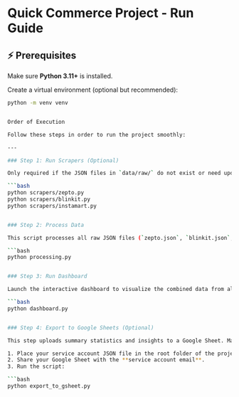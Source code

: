 # Quick Commerce Project - Run Guide

## ⚡ Prerequisites

Make sure **Python 3.11+** is installed.

Create a virtual environment (optional but recommended):

```bash
python -m venv venv


Order of Execution

Follow these steps in order to run the project smoothly:

---

### Step 1: Run Scrapers (Optional)

Only required if the JSON files in `data/raw/` do not exist or need updating:

```bash
python scrapers/zepto.py
python scrapers/blinkit.py
python scrapers/instamart.py


### Step 2: Process Data

This script processes all raw JSON files (`zepto.json`, `blinkit.json`, `instamart.json`) and combines them into a single DataFrame for use in the dashboard.  

```bash
python processing.py


### Step 3: Run Dashboard

Launch the interactive dashboard to visualize the combined data from all platforms.

```bash
python dashboard.py


### Step 4: Export to Google Sheets (Optional)

This step uploads summary statistics and insights to a Google Sheet. Make sure you have your **service account JSON** file and proper access.

1. Place your service account JSON file in the root folder of the project.
2. Share your Google Sheet with the **service account email**.
3. Run the script:

```bash
python export_to_gsheet.py
